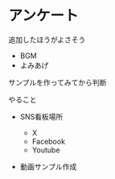 # アンケート

追加したほうがよさそう
- BGM
- よみあげ

サンプルを作ってみてから判断


やること
- SNS看板場所
  - X
  - Facebook
  - Youtube

- 動画サンプル作成
